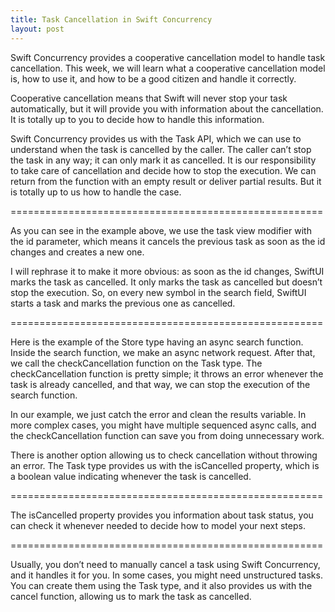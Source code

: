 ```yaml
---
title: Task Cancellation in Swift Concurrency
layout: post
---
```


Swift Concurrency provides a cooperative cancellation model to handle task cancellation. This week, we will learn what a cooperative cancellation model is, how to use it, and how to be a good citizen and handle it correctly.

Cooperative cancellation means that Swift will never stop your task automatically, but it will provide you with information about the cancellation. It is totally up to you to decide how to handle this information.

Swift Concurrency provides us with the Task API, which we can use to understand when the task is cancelled by the caller. The caller can’t stop the task in any way; it can only mark it as cancelled. It is our responsibility to take care of cancellation and decide how to stop the execution. We can return from the function with an empty result or deliver partial results. But it is totally up to us how to handle the case.

======================================================

As you can see in the example above, we use the task view modifier with the id parameter, which means it cancels the previous task as soon as the id changes and creates a new one. 

I will rephrase it to make it more obvious: as soon as the id changes, SwiftUI marks the task as cancelled. It only marks the task as cancelled but doesn’t stop the execution. So, on every new symbol in the search field, SwiftUI starts a task and marks the previous one as cancelled.

======================================================

Here is the example of the Store type having an async search function. Inside the search function, we make an async network request. After that, we call the checkCancellation function on the Task type. The checkCancellation function is pretty simple; it throws an error whenever the task is already cancelled, and that way, we can stop the execution of the search function.

In our example, we just catch the error and clean the results variable. In more complex cases, you might have multiple sequenced async calls, and the checkCancellation function can save you from doing unnecessary work.

There is another option allowing us to check cancellation without throwing an error. The Task type provides us with the isCancelled property, which is a boolean value indicating whenever the task is cancelled.


======================================================

The isCancelled property provides you information about task status, you can check it whenever needed to decide how to model your next steps.

======================================================

Usually, you don’t need to manually cancel a task using Swift Concurrency, and it handles it for you. In some cases, you might need unstructured tasks. You can create them using the Task type, and it also provides us with the cancel function, allowing us to mark the task as cancelled.

